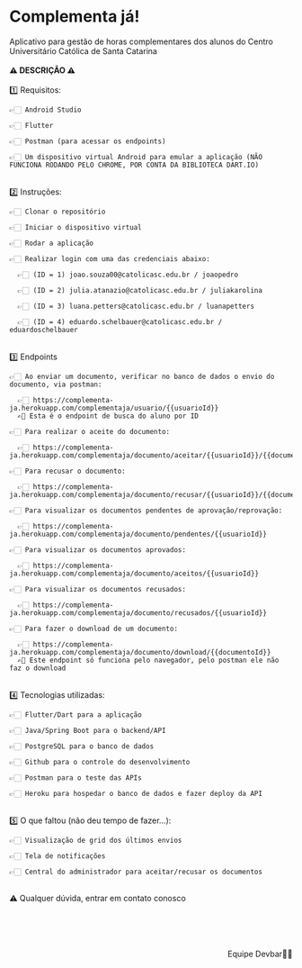 # Complementa já!
Aplicativo para gestão de horas complementares dos alunos do Centro Universitário Católica de Santa Catarina
<br>
<br>
**⚠ DESCRIÇÃO ⚠**
<br>
<br>
1️⃣ Requisitos:

    👉🏻 Android Studio
  
    👉🏻 Flutter
  
    👉🏻 Postman (para acessar os endpoints)
    
    👉🏻 Um dispositivo virtual Android para emular a aplicação (NÃO FUNCIONA RODANDO PELO CHROME, POR CONTA DA BIBLIOTECA DART.IO)
<br>
2️⃣ Instruções:

    👉🏻 Clonar o repositório
    
    👉🏻 Iniciar o dispositivo virtual
    
    👉🏻 Rodar a aplicação
    
    👉🏻 Realizar login com uma das credenciais abaixo:
    
      👉🏻 (ID = 1) joao.souza00@catolicasc.edu.br / joaopedro 
      
      👉🏻 (ID = 2) julia.atanazio@catolicasc.edu.br / juliakarolina 
      
      👉🏻 (ID = 3) luana.petters@catolicasc.edu.br / luanapetters
      
      👉🏻 (ID = 4) eduardo.schelbauer@catolicasc.edu.br / eduardoschelbauer 
<br>
3️⃣ Endpoints

    👉🏻 Ao enviar um documento, verificar no banco de dados o envio do documento, via postman:
    
      👉🏻 https://complementa-ja.herokuapp.com/complementaja/usuario/{{usuarioId}}
      ✍🏻 Esta é o endpoint de busca do aluno por ID
      
    👉🏻 Para realizar o aceite do documento:
    
      👉🏻 https://complementa-ja.herokuapp.com/complementaja/documento/aceitar/{{usuarioId}}/{{documentoId}}
      
    👉🏻 Para recusar o documento:
    
      👉🏻 https://complementa-ja.herokuapp.com/complementaja/documento/recusar/{{usuarioId}}/{{documentoId}}
    
    👉🏻 Para visualizar os documentos pendentes de aprovação/reprovação:
    
      👉🏻 https://complementa-ja.herokuapp.com/complementaja/documento/pendentes/{{usuarioId}}
    
    👉🏻 Para visualizar os documentos aprovados:
    
      👉🏻 https://complementa-ja.herokuapp.com/complementaja/documento/aceitos/{{usuarioId}}
    
    👉🏻 Para visualizar os documentos recusados:
    
      👉🏻 https://complementa-ja.herokuapp.com/complementaja/documento/recusados/{{usuarioId}}
      
    👉🏻 Para fazer o download de um documento:
    
      👉🏻 https://complementa-ja.herokuapp.com/complementaja/documento/download/{{documentoId}}
      ✍🏻 Este endpoint só funciona pelo navegador, pelo postman ele não faz o download
<br>
4️⃣ Tecnologias utilizadas:

    👉🏻 Flutter/Dart para a aplicação
    
    👉🏻 Java/Spring Boot para o backend/API
    
    👉🏻 PostgreSQL para o banco de dados
    
    👉🏻 Github para o controle do desenvolvimento
    
    👉🏻 Postman para o teste das APIs
    
    👉🏻 Heroku para hospedar o banco de dados e fazer deploy da API
<br>
5️⃣ O que faltou (não deu tempo de fazer...):

    👉🏻 Visualização de grid dos últimos envios
    
    👉🏻 Tela de notificações
    
    👉🏻 Central do administrador para aceitar/recusar os documentos
<br>
⚠ Qualquer dúvida, entrar em contato conosco
<br>
<br>
<br>
<br>
<br>
<p align="right">Equipe Devbar✍🏻</p>
